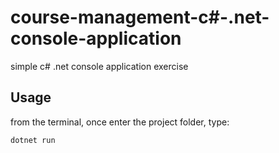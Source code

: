# course-management-c#-.net-console-application

simple c# .net console application exercise 

## Usage
from the terminal, once enter the project folder, type:

```bash
dotnet run
```
